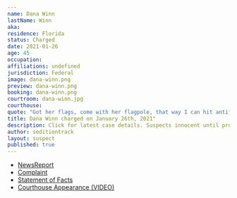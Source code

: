 ```yaml
---
name: Dana Winn
lastName: Winn
aka: 
residence: Florida
status: Charged
date: 2021-01-26
age: 45
occupation: 
affiliations: undefined
jurisdiction: Federal
image: dana-winn.png
preview: dana-winn.png
booking: dana-winn.png
courtroom: dana-winn.jpg
courthouse: 
quote: "Got her flags, come with her flagpole, that way I can hit antifa in the head if need be"
title: Dana Winn charged on January 26th, 2021"
description: Click for latest case details. Suspects innocent until proven guilty.
author: seditiontrack
layout: suspect
published: true
---
```

- [NewsReport](https://www.thedailybeast.com/florida-couple-rachael-pert-and-dana-joe-winn-charged-in-capitol-riots)
- [Complaint](https://www.justice.gov/opa/page/file/1360796/download)
- [Statement of Facts](https://www.justice.gov/opa/page/file/1360796/download)
- [Courthouse Appearance (VIDEO)](https://www.actionnewsjax.com/news/local/clay-county/us-capitol-riots-middleburg-couple-granted-supervised-release-ran-out-federal-courthouse/RQCOMRARCRFMBHUEHMUQRASDRI/)
